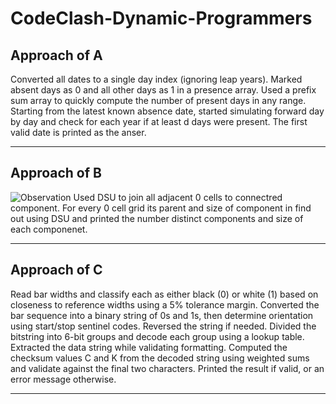 # CodeClash-Dynamic-Programmers


## Approach of A

Converted all dates to a single day index (ignoring leap years).
Marked absent days as 0 and all other days as 1 in a presence array.
Used a prefix sum array to quickly compute the number of present days in any range.
Starting from the latest known absence date, started simulating forward day by day and check for each year if at least d days were present. The first valid date is printed as the anser.

---

## Approach of B
![Observation](assets/ProblemB.jpg)
Used DSU to join all adjacent 0 cells to connectred component. For every 0 cell grid its parent and size of component in find out using DSU and printed the number distinct components and size of each componenet.

---

## Approach of C
Read bar widths and classify each as either black (0) or white (1) based on closeness to reference widths using a 5% tolerance margin.
Converted the bar sequence into a binary string of 0s and 1s, then determine orientation using start/stop sentinel codes. Reversed the string if needed.
Divided the bitstring into 6-bit groups and decode each group using a lookup table. Extracted the data string while validating formatting.
Computed the checksum values C and K from the decoded string using weighted sums and validate against the final two characters. Printed the result if valid, or an error message otherwise.

---


